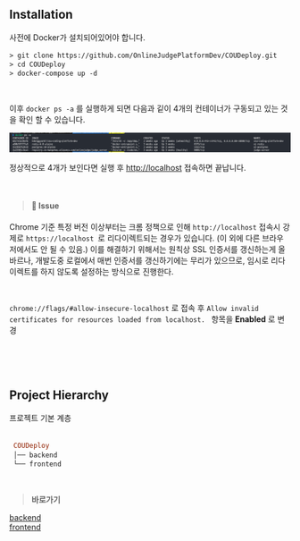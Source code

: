
## Installation 
사전에 Docker가 설치되어있어야 합니다.   

```shell
> git clone https://github.com/OnlineJudgePlatformDev/COUDeploy.git
> cd COUDeploy
> docker-compose up -d
```   

<br />   

이후 ```docker ps -a``` 를 실행하게 되면 다음과 깉이 4개의 컨테이너가 구동되고 있는 것을 확인 할 수 있습니다.   

<p align="center"><img src="../Wikiimgs/dockerpsa.png" /></p>   


정상적으로 4개가 보인다면 실행 후 [http://localhost](http://localhost) 접속하면 끝납니다.   
   
<br />   

> #### :no_entry_sign: Issue   

Chrome 기준 특정 버전 이상부터는 크롬 정책으로 인해 ```http://localhost``` 접속시 강제로 ```https://localhost ```로 리다이렉트되는 경우가 있습니다. (이 외에 다른 브라우저에서도 안 될 수 있음.)
이를 해결하기 위해서는 원칙상 SSL 인증서를 갱신하는게 올바르나, 개발도중 로컬에서 매번 인증서를 갱신하기에는 무리가 있으므로, 임시로 리다이렉트를 하지 않도록 설정하는 방식으로 진행한다.   


<br />   

```chrome://flags/#allow-insecure-localhost``` 로 접속 후 ```Allow invalid certificates for resources loaded from localhost. ``` 항목을 <b>Enabled</b> 로 변경   

<br />   

<br />   
<br />   


## Project Hierarchy   
프로젝트 기본 계층    

```ruby   

 COUDeploy
 │── backend
 └── frontend
 ```  

<br />   

> <b>바로가기</b>   

[backend](/Wiki/backend)    
[frontend](/Wiki/frontend)   
<!-- [docker](/Wiki/dockerwiki)    -->

<br />   
<br />   
